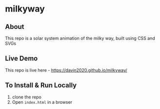 # milkyway

## About
This repo is a solar system animation of the milky way, built using CSS and SVGs

## Live Demo
This repo is live here - https://davin2020.github.io/milkyway/

## To Install & Run Locally
1. clone the repo
2. Open `index.html` in a browser